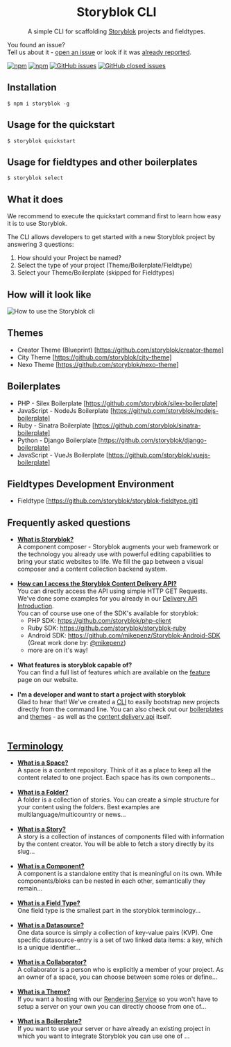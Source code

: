 <p align="center">
  <h1 align="center">Storyblok CLI</h1>
  <p align="center">A simple CLI for scaffolding <a href="https://storyblok.com" target="_blank">Storyblok</a> projects and fieldtypes.</p>
</p>

You found an issue?<br>Tell us about it - <a href="https://github.com/storyblok/storyblok/issues/new">open an issue</a> or look if it was <a href="https://github.com/storyblok/storyblok/issues/">already reported</a>.

[![npm](https://img.shields.io/npm/v/storyblok-cli.svg)](https://www.npmjs.com/package/storyblok-cli)
[![npm](https://img.shields.io/npm/dt/storyblok-cli.svg)](ttps://img.shields.io/npm/dt/storyblok-cli.svg)
[![GitHub issues](https://img.shields.io/github/issues/storyblok/storyblok.svg?style=flat-square&v=1)](https://github.com/storyblok/storyblok/issues?q=is%3Aopen+is%3Aissue)
[![GitHub closed issues](https://img.shields.io/github/issues-closed/storyblok/storyblok.svg?style=flat-square&v=1)](https://github.com/storyblok/storyblok/issues?q=is%3Aissue+is%3Aclosed)

## Installation
```
$ npm i storyblok -g
```

## Usage for the quickstart
```
$ storyblok quickstart
```

## Usage for fieldtypes and other boilerplates
```
$ storyblok select
```

## What it does
We recommend to execute the quickstart command first to learn how easy it is to use Storyblok.

The CLI allows developers to get started with a new Storyblok project by answering 3 questions:
1. How should your Project be named?
2. Select the type of your project (Theme/Boilerplate/Fieldtype)
3. Select your Theme/Boilerplate (skipped for Fieldtypes)

## How will it look like
<img src="https://a.storyblok.com/f/39898/d26d369183/storyblok-cli.gif" alt="How to use the Storyblok cli">

## Themes
- Creator Theme (Blueprint) [https://github.com/storyblok/creator-theme]
- City Theme [https://github.com/storyblok/city-theme]
- Nexo Theme [https://github.com/storyblok/nexo-theme]

## Boilerplates
- PHP - Silex Boilerplate [https://github.com/storyblok/silex-boilerplate]
- JavaScript - NodeJs Boilerplate [https://github.com/storyblok/nodejs-boilerplate]
- Ruby - Sinatra Boilerplate [https://github.com/storyblok/sinatra-boilerplate]
- Python - Django Boilerplate [https://github.com/storyblok/django-boilerplate]
- JavaScript - VueJs Boilerplate [https://github.com/storyblok/vuejs-boilerplate]

## Fieldtypes Development Environment
- Fieldtype [https://github.com/storyblok/storyblok-fieldtype.git]

## Frequently asked questions
- **[What is Storyblok?](https://www.storyblok.com/)**        
A component composer - Storyblok augments your web framework or the technology you already use with powerful editing capabilities to bring your static websites to life. We fill the gap between a visual composer and a content collection backend system.<br><br>
- **[How can I access the Storyblok Content Delivery API?](https://www.storyblok.com/docs/Delivery-Api/introduction)**       
You can directly access the API using simple HTTP GET Requests. We've done some examples for you already in our [Delivery APi Introduction](https://www.storyblok.com/docs/Delivery-Api/introduction). <br>You can of course use one of the SDK's available for storyblok:
   - PHP SDK: https://github.com/storyblok/php-client
   - Ruby SDK: https://github.com/storyblok/storyblok-ruby
   - Android SDK: https://github.com/mikepenz/Storyblok-Android-SDK (Great work done by: [@mikepenz](https://github.com/mikepenz))
   - more are on it's way!<br><br>
- **What features is storyblok capable of?**       
You can find a full list of features which are available on the [feature](https://www.storyblok.com/features) page on our website.<br><br>
- **I'm a developer and want to start a project with storyblok**   
Glad to hear that! We've created a [CLI](https://www.storyblok.com/docs/Guides/Getting-Started) to easily bootstrap new projects directly from the command line. You can also check out our [boilerplates](https://www.storyblok.com/docs/terminology/boilerplates) and [themes](https://www.storyblok.com/docs/terminology/themes) - as well as the [content delivery api](https://www.storyblok.com/docs/Delivery-Api/introduction) itself.<br><br>

## [Terminology](https://www.storyblok.com/docs/terminology/introduction)
- **[What is a Space?](https://www.storyblok.com/docs/terminology/space)**   
A space is a content repository. Think of it as a place to keep all the content related to one project. Each space has its own components...<br><br>
- **[What is a Folder?](https://www.storyblok.com/docs/terminology/folder)**   
A folder is a collection of stories. You can create a simple structure for your content using the folders. Best examples are multilanguage/multicountry or news...<br><br>
- **[What is a Story?](https://www.storyblok.com/docs/terminology/story)**   
A story is a collection of instances of components filled with information by the content creator. You will be able to fetch a story directly by its slug...<br><br>
- **[What is a Component?](https://www.storyblok.com/docs/terminology/component)**    
A component is a standalone entity that is meaningful on its own. While components/bloks can be nested in each other, semantically they remain...<br><br>
- **[What is a Field Type?](https://www.storyblok.com/docs/terminology/field-type)**   
One field type is the smallest part in the storyblok terminology...<br><br>
- **[What is a Datasource?](https://www.storyblok.com/docs/terminology/datasource)**   
One data source is simply a collection of key-value pairs (KVP). One specific datasource-entry is a set of two linked data items: a key, which is a unique identifier...<br><br>
- **[What is a Collaborator?](https://www.storyblok.com/docs/terminology/collaborator)**   
A collaborator is a person who is explicitly a member of your project. As an owner of a space, you can choose between some roles or define...<br><br>
- **[What is a Theme?](https://www.storyblok.com/docs/terminology/themes)**   
If you want a hosting with our [Rendering Service](https://www.storyblok.com/docs/Rendering-Service/Theme-Documentation) so you won't have to setup a server on your own you can directly choose from one of...<br><br>
- **[What is a Boilerplate?](https://www.storyblok.com/docs/terminology/themes)**   
If you want to use your server or have already an existing project in which you want to integrate Storyblok you can use one of ...<br><br>
